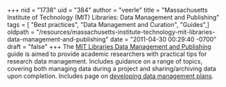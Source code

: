 +++
nid = "1738"
uid = "384"
author = "veerle"
title = "Massachusetts Institute of Technology (MIT) Libraries: Data Management and Publishing"
tags = [ "Best practices", "Data Management and Curation", "Guides",]
oldpath = "/resources/massachusetts-institute-technology-mit-libraries-data-management-and-publishing"
date = "2011-04-30 00:29:40 -0700"
draft = "false"
+++
The [MIT Libraries Data Management and
Publishing](http://libraries.mit.edu/data-management/) guide is aimed to
provide academic researchers with practical tips for research data
management. Includes guidance on a range of topics, covering both
managing data during a project and sharing/archiving data upon
completion. Includes page on [developing data management
plans](http://libraries.mit.edu/guides/subjects/data-management/plans.html).
